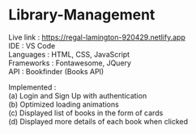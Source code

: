 # Library-Management

Live link : https://regal-lamington-920429.netlify.app <br>
IDE  : VS Code<br>
Languages : HTML, CSS, JavaScript<br>
Frameworks : Fontawesome, JQuery<br>
API : Bookfinder (Books API)<br>

Implemented : <br>
  (a) Login and Sign Up with authentication<br>
  (b) Optimized loading animations<br>
  (c) Displayed list of books in the form of cards<br>
  (d) Displayed more details of each book when clicked<br>
